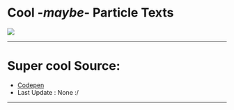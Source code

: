 # Cool -*maybe*- Particle Texts

<img src="https://alfred.is-inside.me/t5NfC2Ef.png">

<hr></hr>

# Super cool Source:
- <a href="https://codepen.io/Gthibaud/pen/pyeNKj">Codepen</a>
- Last Update : None :/

<hr></hr>

